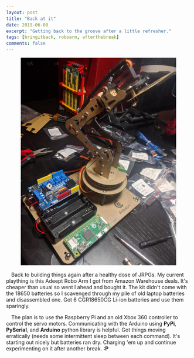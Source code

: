 ```yaml
---
layout: post
title: "Back at it"
date: 2019-06-08
excerpt: "Getting back to the groove after a little refresher."
tags: [bringitback, roboarm, afterthebreak]
comments: false
---
```


<figure>
	<img src="/assets/img/robo_arm.jpg">
</figure>

&ensp;&ensp;Back to building things again after a healthy dose of JRPGs. My current plaything is this Adeept Robo Arm I got from Amazon Warehouse deals. It's cheaper than usual so went I ahead and bought it. The kit didn't come with the 18650 batteries so I scavenged through my pile of old laptop batteries and disassembled one. Got 6 CGR18650CG Li-ion batteries and use them sparingly.

&ensp;&ensp;The plan is to use the Raspberry Pi and an old Xbox 360 controller to control the servo motors. Communicating with the Arduino using <b>PyPi</b>, <b>PySerial</b>, and <b>Arduino</b> python library is helpful. Got things moving erratically (needs some intermittent sleep between each command). It's starting out nicely but batteries ran dry. Charging 'em up and continue experimenting on it after another break. <b>:P</b>
